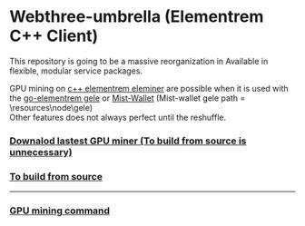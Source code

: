 # Webthree-umbrella (Elementrem C++ Client)

This repository is going to be a massive reorganization in Available in flexible, modular service packages.

GPU mining on [c++ elementrem eleminer](https://github.com/elementrem/webthree-umbrella/releases) are possible when it is used with the [go-elementrem gele](https://github.com/elementrem/go-elementrem/releases) or [Mist-Wallet](https://github.com/elementrem/mist/releases) (Mist-wallet gele path = <Elementrem-Wallet Directory>\resources\node\gele)   
Other features does not always perfect until the reshuffle.

### [Downalod lastest GPU miner (To build from source is unnecessary)](https://github.com/elementrem/webthree-umbrella/releases) 
### [To build from source](build_source.md)
***
### [GPU mining command](GPU_mining_command.md)
